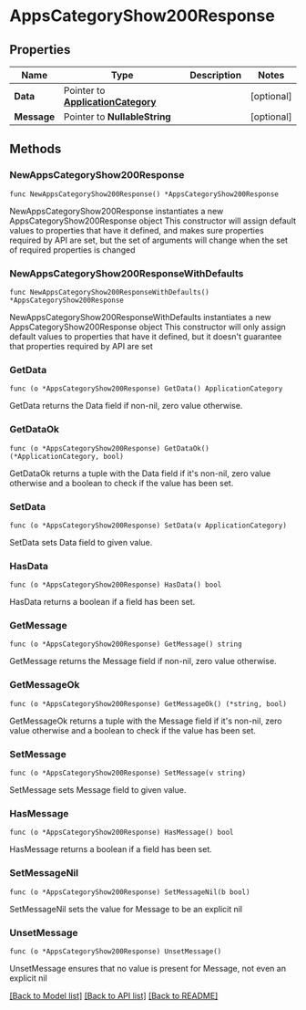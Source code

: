 # AppsCategoryShow200Response

## Properties

Name | Type | Description | Notes
------------ | ------------- | ------------- | -------------
**Data** | Pointer to [**ApplicationCategory**](ApplicationCategory.md) |  | [optional] 
**Message** | Pointer to **NullableString** |  | [optional] 

## Methods

### NewAppsCategoryShow200Response

`func NewAppsCategoryShow200Response() *AppsCategoryShow200Response`

NewAppsCategoryShow200Response instantiates a new AppsCategoryShow200Response object
This constructor will assign default values to properties that have it defined,
and makes sure properties required by API are set, but the set of arguments
will change when the set of required properties is changed

### NewAppsCategoryShow200ResponseWithDefaults

`func NewAppsCategoryShow200ResponseWithDefaults() *AppsCategoryShow200Response`

NewAppsCategoryShow200ResponseWithDefaults instantiates a new AppsCategoryShow200Response object
This constructor will only assign default values to properties that have it defined,
but it doesn't guarantee that properties required by API are set

### GetData

`func (o *AppsCategoryShow200Response) GetData() ApplicationCategory`

GetData returns the Data field if non-nil, zero value otherwise.

### GetDataOk

`func (o *AppsCategoryShow200Response) GetDataOk() (*ApplicationCategory, bool)`

GetDataOk returns a tuple with the Data field if it's non-nil, zero value otherwise
and a boolean to check if the value has been set.

### SetData

`func (o *AppsCategoryShow200Response) SetData(v ApplicationCategory)`

SetData sets Data field to given value.

### HasData

`func (o *AppsCategoryShow200Response) HasData() bool`

HasData returns a boolean if a field has been set.

### GetMessage

`func (o *AppsCategoryShow200Response) GetMessage() string`

GetMessage returns the Message field if non-nil, zero value otherwise.

### GetMessageOk

`func (o *AppsCategoryShow200Response) GetMessageOk() (*string, bool)`

GetMessageOk returns a tuple with the Message field if it's non-nil, zero value otherwise
and a boolean to check if the value has been set.

### SetMessage

`func (o *AppsCategoryShow200Response) SetMessage(v string)`

SetMessage sets Message field to given value.

### HasMessage

`func (o *AppsCategoryShow200Response) HasMessage() bool`

HasMessage returns a boolean if a field has been set.

### SetMessageNil

`func (o *AppsCategoryShow200Response) SetMessageNil(b bool)`

 SetMessageNil sets the value for Message to be an explicit nil

### UnsetMessage
`func (o *AppsCategoryShow200Response) UnsetMessage()`

UnsetMessage ensures that no value is present for Message, not even an explicit nil

[[Back to Model list]](../README.md#documentation-for-models) [[Back to API list]](../README.md#documentation-for-api-endpoints) [[Back to README]](../README.md)



